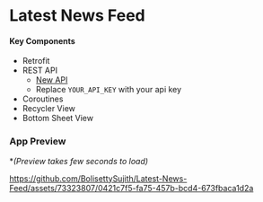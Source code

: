 # Latest News Feed

#### Key Components
- Retrofit
- REST API
  - [New API](https://newsapi.org/)
  - Replace `YOUR_API_KEY` with your api key 
- Coroutines
- Recycler View
- Bottom Sheet View

### App Preview
**(Preview takes few seconds to load)*

https://github.com/BolisettySujith/Latest-News-Feed/assets/73323807/0421c7f5-fa75-457b-bcd4-673fbaca1d2a
